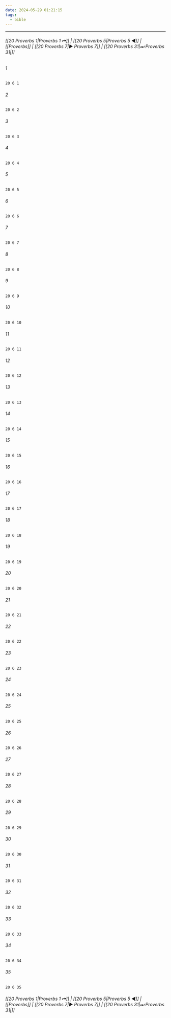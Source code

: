```yaml
---
date: 2024-05-29 01:21:15
tags:
  - bible
---
```

___

###### [[20 Proverbs 1|Proverbs 1 ⏮]] | [[20 Proverbs 5|Proverbs 5 ◀]] | [[Proverbs]] | [[20 Proverbs 7|▶ Proverbs 7]] | [[20 Proverbs 31|⏭ Proverbs 31|]]

###### 1
``` verse
20 6 1 
```
###### 2
``` verse
20 6 2 
```
###### 3
``` verse
20 6 3 
```
###### 4
``` verse
20 6 4 
```
###### 5
``` verse
20 6 5 
```
###### 6
``` verse
20 6 6 
```
###### 7
``` verse
20 6 7 
```
###### 8
``` verse
20 6 8 
```
###### 9
``` verse
20 6 9 
```
###### 10
``` verse
20 6 10 
```
###### 11
``` verse
20 6 11 
```
###### 12
``` verse
20 6 12 
```
###### 13
``` verse
20 6 13 
```
###### 14
``` verse
20 6 14 
```
###### 15
``` verse
20 6 15 
```
###### 16
``` verse
20 6 16 
```
###### 17
``` verse
20 6 17 
```
###### 18
``` verse
20 6 18 
```
###### 19
``` verse
20 6 19 
```
###### 20
``` verse
20 6 20 
```
###### 21
``` verse
20 6 21 
```
###### 22
``` verse
20 6 22 
```
###### 23
``` verse
20 6 23 
```
###### 24
``` verse
20 6 24 
```
###### 25
``` verse
20 6 25 
```
###### 26
``` verse
20 6 26 
```
###### 27
``` verse
20 6 27 
```
###### 28
``` verse
20 6 28 
```
###### 29
``` verse
20 6 29 
```
###### 30
``` verse
20 6 30 
```
###### 31
``` verse
20 6 31 
```
###### 32
``` verse
20 6 32 
```
###### 33
``` verse
20 6 33 
```
###### 34
``` verse
20 6 34 
```
###### 35
``` verse
20 6 35 
```

###### [[20 Proverbs 1|Proverbs 1 ⏮]] | [[20 Proverbs 5|Proverbs 5 ◀]] | [[Proverbs]] | [[20 Proverbs 7|▶ Proverbs 7]] | [[20 Proverbs 31|⏭ Proverbs 31|]]

